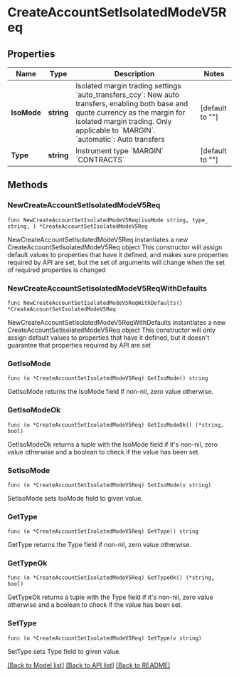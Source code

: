 # CreateAccountSetIsolatedModeV5Req

## Properties

Name | Type | Description | Notes
------------ | ------------- | ------------- | -------------
**IsoMode** | **string** | Isolated margin trading settings   &#x60;auto_transfers_ccy&#x60;: New auto transfers, enabling both base and quote currency as the margin for isolated margin trading. Only applicable to &#x60;MARGIN&#x60;.  &#x60;automatic&#x60;: Auto transfers | [default to ""]
**Type** | **string** | Instrument type  &#x60;MARGIN&#x60;  &#x60;CONTRACTS&#x60; | [default to ""]

## Methods

### NewCreateAccountSetIsolatedModeV5Req

`func NewCreateAccountSetIsolatedModeV5Req(isoMode string, type_ string, ) *CreateAccountSetIsolatedModeV5Req`

NewCreateAccountSetIsolatedModeV5Req instantiates a new CreateAccountSetIsolatedModeV5Req object
This constructor will assign default values to properties that have it defined,
and makes sure properties required by API are set, but the set of arguments
will change when the set of required properties is changed

### NewCreateAccountSetIsolatedModeV5ReqWithDefaults

`func NewCreateAccountSetIsolatedModeV5ReqWithDefaults() *CreateAccountSetIsolatedModeV5Req`

NewCreateAccountSetIsolatedModeV5ReqWithDefaults instantiates a new CreateAccountSetIsolatedModeV5Req object
This constructor will only assign default values to properties that have it defined,
but it doesn't guarantee that properties required by API are set

### GetIsoMode

`func (o *CreateAccountSetIsolatedModeV5Req) GetIsoMode() string`

GetIsoMode returns the IsoMode field if non-nil, zero value otherwise.

### GetIsoModeOk

`func (o *CreateAccountSetIsolatedModeV5Req) GetIsoModeOk() (*string, bool)`

GetIsoModeOk returns a tuple with the IsoMode field if it's non-nil, zero value otherwise
and a boolean to check if the value has been set.

### SetIsoMode

`func (o *CreateAccountSetIsolatedModeV5Req) SetIsoMode(v string)`

SetIsoMode sets IsoMode field to given value.


### GetType

`func (o *CreateAccountSetIsolatedModeV5Req) GetType() string`

GetType returns the Type field if non-nil, zero value otherwise.

### GetTypeOk

`func (o *CreateAccountSetIsolatedModeV5Req) GetTypeOk() (*string, bool)`

GetTypeOk returns a tuple with the Type field if it's non-nil, zero value otherwise
and a boolean to check if the value has been set.

### SetType

`func (o *CreateAccountSetIsolatedModeV5Req) SetType(v string)`

SetType sets Type field to given value.



[[Back to Model list]](../README.md#documentation-for-models) [[Back to API list]](../README.md#documentation-for-api-endpoints) [[Back to README]](../README.md)


